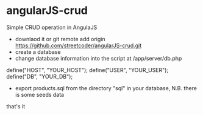 angularJS-crud
==============

Simple CRUD operation in AngulaJS

- downlaod it 
  or
  git remote add origin https://github.com/streetcoder/angularJS-crud.git
- create a database
- change database information into the script at /app/server/db.php

define("HOST", "YOUR_HOST");
define("USER", "YOUR_USER");
define("DB", "YOUR_DB");

- export products.sql from the directory "sql" in your database, N.B. there is some seeds data

that's it
